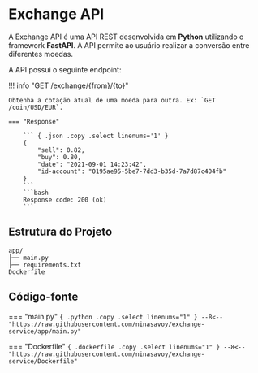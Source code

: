 # Exchange API

A Exchange API é uma API REST desenvolvida em **Python** utilizando o framework **FastAPI**. A API permite ao usuário realizar a conversão entre diferentes moedas. 

A API possui o seguinte endpoint:

!!! info "GET /exchange/{from}/{to}"

    Obtenha a cotação atual de uma moeda para outra. Ex: `GET /coin/USD/EUR`.

    === "Response"

        ``` { .json .copy .select linenums='1' }
        {
            "sell": 0.82,
            "buy": 0.80,
            "date": "2021-09-01 14:23:42",
            "id-account": "0195ae95-5be7-7dd3-b35d-7a7d87c404fb"
        }
        ```
        ```bash
        Response code: 200 (ok)
        ```

## Estrutura do Projeto

```
app/
├── main.py
├── requirements.txt
Dockerfile
```

## Código-fonte

=== "main.py"
    ``` { .python .copy .select linenums="1" }
    --8<-- "https://raw.githubusercontent.com/ninasavoy/exchange-service/app/main.py"
    ```


=== "Dockerfile"
    ``` { .dockerfile .copy .select linenums="1" }
    --8<-- "https://raw.githubusercontent.com/ninasavoy/exchange-service/Dockerfile"
    ```